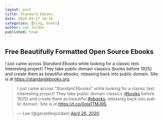 ```yaml
---
layout: post
title: Standard Ebooks
date: 2020-04-27 10:18
categories: [blog, books]
author: Lee Jordan
published: true
---
```


<h2>Free Beautifully Formatted Open Source Ebooks</H2>

I just came across <i>Standard Ebooks</i> while looking for a classic text. Interesting project! They take public domain classics (books before 1925) and create them as beautiful ebooks, releasing back into public domain. Site is at <a href="https://standardebooks.org" title="Free Beautifully Formatted Open Source Ebooks" target="_blank" rel="nofollow">https://standardebooks.org</a>.

<blockquote class="twitter-tweet" data-width="100%"><p lang="en" dir="ltr">I just came across &quot;Standard Ebooks&quot; while looking for a classic text. Interesting project! They take public domain classics (<a href="https://twitter.com/hashtag/books?src=hash&amp;ref_src=twsrc%5Etfw">#books</a> before 1925) and create them as beautiful <a href="https://twitter.com/hashtag/ebooks?src=hash&amp;ref_src=twsrc%5Etfw">#ebooks</a>, releasing back into public domain. Site is at <a href="https://t.co/0ola1TMJ9S">https://t.co/0ola1TMJ9S</a>.</p>&mdash; Lee (@geraldleejordan) <a href="https://twitter.com/geraldleejordan/status/1254524308631588864?ref_src=twsrc%5Etfw">April 26, 2020</a></blockquote> <script async src="https://platform.twitter.com/widgets.js" charset="utf-8"></script> 

